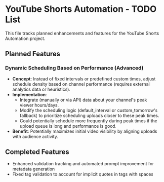 # YouTube Shorts Automation - TODO List

This file tracks planned enhancements and features for the YouTube Shorts Automation project.

## Planned Features

### Dynamic Scheduling Based on Performance (Advanced)
- **Concept**: Instead of fixed intervals or predefined custom times, adjust schedule density based on channel performance (requires external analytics data or heuristics).
- **Implementation**:
  - Integrate (manually or via API) data about your channel's peak viewer hours/days.
  - Modify the scheduling logic (default_interval or custom_tomorrow's fallback) to prioritize scheduling uploads closer to these peak times.
  - Could potentially schedule more frequently during peak times if the upload queue is long and performance is good.
- **Benefit**: Potentially maximizes initial video visibility by aligning uploads with audience activity.

## Completed Features

- Enhanced validation tracking and automated prompt improvement for metadata generation
- Fixed tag validation to account for implicit quotes in tags with spaces
